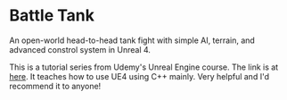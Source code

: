 # Battle Tank
An open-world head-to-head tank fight with simple AI, terrain, and advanced constrol system in Unreal 4.

This is a tutorial series from Udemy's Unreal Engine course. The link is at [here](www.udemy.com/Unreal-Engine/Unreal-Engine). It teaches how to use UE4 using C++ mainly. Very helpful and I'd recommend it to anyone!
